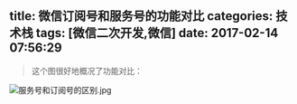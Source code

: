 title: 微信订阅号和服务号的功能对比
categories: 技术栈
tags: [微信二次开发,微信]
date: 2017-02-14 07:56:29
---
> 这个图很好地概况了功能对比：

![服务号和订阅号的区别.jpg][1]


  [1]: http://www.ghostsf.com/usr/uploads/2017/02/939489690.jpg
